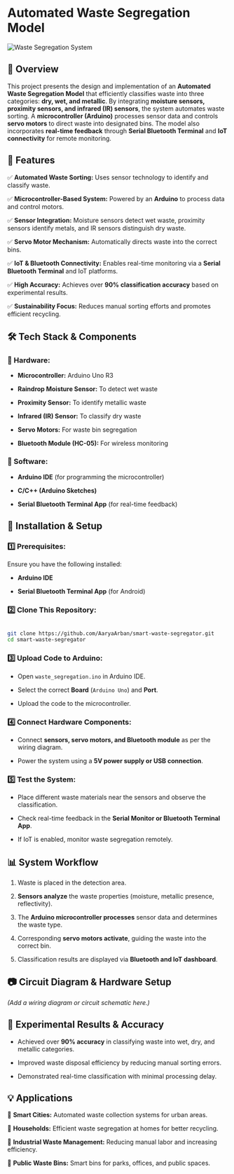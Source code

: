 # **Automated Waste Segregation Model**

![Waste Segregation System]([https://drive.google.com/file/d/1FbFkHamfmmm9l8lyEi584hEMDRWFY2VD/view?usp=drive_link]) 

## **📌 Overview**

This project presents the design and implementation of an **Automated Waste Segregation Model** that efficiently classifies waste into three categories: **dry, wet, and metallic**. By integrating **moisture sensors, proximity sensors, and infrared (IR) sensors**, the system automates waste sorting. A **microcontroller (Arduino)** processes sensor data and controls **servo motors** to direct waste into designated bins. The model also incorporates **real-time feedback** through **Serial Bluetooth Terminal** and **IoT connectivity** for remote monitoring.

## **🔧 Features**

✅ **Automated Waste Sorting:** Uses sensor technology to identify and classify waste.

✅ **Microcontroller-Based System:** Powered by an **Arduino** to process data and control motors.

✅ **Sensor Integration:** Moisture sensors detect wet waste, proximity sensors identify metals, and IR sensors distinguish dry waste.

✅ **Servo Motor Mechanism:** Automatically directs waste into the correct bins.

✅ **IoT & Bluetooth Connectivity:** Enables real-time monitoring via a **Serial Bluetooth Terminal** and IoT platforms.

✅ **High Accuracy:** Achieves over **90% classification accuracy** based on experimental results.

✅ **Sustainability Focus:** Reduces manual sorting efforts and promotes efficient recycling.

## **🛠️ Tech Stack & Components**

### **🔹 Hardware:**

* **Microcontroller:** Arduino Uno R3
  
* **Raindrop Moisture Sensor:** To detect wet waste
  
* **Proximity Sensor:** To identify metallic waste
  
* **Infrared (IR) Sensor:** To classify dry waste
  
* **Servo Motors:** For waste bin segregation
  
* **Bluetooth Module (HC-05):** For wireless monitoring

### **🔹 Software:**

* **Arduino IDE** (for programming the microcontroller)

* **C/C++ (Arduino Sketches)**
  
* **Serial Bluetooth Terminal App** (for real-time feedback)

## **🚀 Installation & Setup**

### **1️⃣ Prerequisites:**

Ensure you have the following installed:

* **Arduino IDE**

* **Serial Bluetooth Terminal App** (for Android)

### **2️⃣ Clone This Repository:**

```bash

git clone https://github.com/AaryaArban/smart-waste-segregator.git
cd smart-waste-segregator

```

### **3️⃣ Upload Code to Arduino:**

* Open `waste_segregation.ino` in Arduino IDE.
  
* Select the correct **Board** (`Arduino Uno`) and **Port**.
  
* Upload the code to the microcontroller.

### **4️⃣ Connect Hardware Components:**

* Connect **sensors, servo motors, and Bluetooth module** as per the wiring diagram.
  
* Power the system using a **5V power supply or USB connection**.

### **5️⃣ Test the System:**

* Place different waste materials near the sensors and observe the classification.
  
* Check real-time feedback in the **Serial Monitor or Bluetooth Terminal App**.
  
* If IoT is enabled, monitor waste segregation remotely.

## **📊 System Workflow**

1. Waste is placed in the detection area.
   
2. **Sensors analyze** the waste properties (moisture, metallic presence, reflectivity).
   
3. The **Arduino microcontroller processes** sensor data and determines the waste type.
   
4. Corresponding **servo motors activate**, guiding the waste into the correct bin.
  
5. Classification results are displayed via **Bluetooth and IoT dashboard**.

## **📷 Circuit Diagram & Hardware Setup**

*(Add a wiring diagram or circuit schematic here.)*

## **🔬 Experimental Results & Accuracy**

* Achieved over **90% accuracy** in classifying waste into wet, dry, and metallic categories.
  
* Improved waste disposal efficiency by reducing manual sorting errors.
  
* Demonstrated real-time classification with minimal processing delay.

## **💡 Applications**

🔹 **Smart Cities:** Automated waste collection systems for urban areas.

🔹 **Households:** Efficient waste segregation at homes for better recycling.

🔹 **Industrial Waste Management:** Reducing manual labor and increasing efficiency.

🔹 **Public Waste Bins:** Smart bins for parks, offices, and public spaces.
